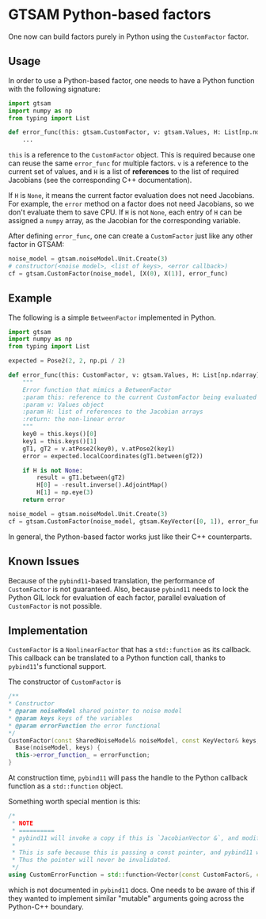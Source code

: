 # GTSAM Python-based factors

One now can build factors purely in Python using the `CustomFactor` factor.

## Usage

In order to use a Python-based factor, one needs to have a Python function with the following signature:

```python
import gtsam
import numpy as np
from typing import List

def error_func(this: gtsam.CustomFactor, v: gtsam.Values, H: List[np.ndarray]):
    ...
```

`this` is a reference to the `CustomFactor` object. This is required because one can reuse the same
`error_func` for multiple factors. `v` is a reference to the current set of values, and `H` is a list of
**references** to the list of required Jacobians (see the corresponding C++ documentation).

If `H` is `None`, it means the current factor evaluation does not need Jacobians. For example, the `error`
method on a factor does not need Jacobians, so we don't evaluate them to save CPU. If `H` is not `None`,
each entry of `H` can be assigned a `numpy` array, as the Jacobian for the corresponding variable.

After defining `error_func`, one can create a `CustomFactor` just like any other factor in GTSAM:

```python
noise_model = gtsam.noiseModel.Unit.Create(3)
# constructor(<noise model>, <list of keys>, <error callback>)
cf = gtsam.CustomFactor(noise_model, [X(0), X(1)], error_func)
```

## Example

The following is a simple `BetweenFactor` implemented in Python.

```python
import gtsam
import numpy as np
from typing import List

expected = Pose2(2, 2, np.pi / 2)

def error_func(this: CustomFactor, v: gtsam.Values, H: List[np.ndarray]):
    """
    Error function that mimics a BetweenFactor
    :param this: reference to the current CustomFactor being evaluated
    :param v: Values object
    :param H: list of references to the Jacobian arrays
    :return: the non-linear error
    """
    key0 = this.keys()[0]
    key1 = this.keys()[1]
    gT1, gT2 = v.atPose2(key0), v.atPose2(key1)
    error = expected.localCoordinates(gT1.between(gT2))

    if H is not None:
        result = gT1.between(gT2)
        H[0] = -result.inverse().AdjointMap()
        H[1] = np.eye(3)
    return error

noise_model = gtsam.noiseModel.Unit.Create(3)
cf = gtsam.CustomFactor(noise_model, gtsam.KeyVector([0, 1]), error_func)
```

In general, the Python-based factor works just like their C++ counterparts.

## Known Issues

Because of the `pybind11`-based translation, the performance of `CustomFactor` is not guaranteed.
Also, because `pybind11` needs to lock the Python GIL lock for evaluation of each factor, parallel
evaluation of `CustomFactor` is not possible.

## Implementation

`CustomFactor` is a `NonlinearFactor` that has a `std::function` as its callback.
This callback can be translated to a Python function call, thanks to `pybind11`'s functional support.

The constructor of `CustomFactor` is
```c++
/**
* Constructor
* @param noiseModel shared pointer to noise model
* @param keys keys of the variables
* @param errorFunction the error functional
*/
CustomFactor(const SharedNoiseModel& noiseModel, const KeyVector& keys, const CustomErrorFunction& errorFunction) :
  Base(noiseModel, keys) {
  this->error_function_ = errorFunction;
}
```

At construction time, `pybind11` will pass the handle to the Python callback function as a `std::function` object.

Something worth special mention is this:
```c++
/*
 * NOTE
 * ==========
 * pybind11 will invoke a copy if this is `JacobianVector &`, and modifications in Python will not be reflected.
 *
 * This is safe because this is passing a const pointer, and pybind11 will maintain the `std::vector` memory layout.
 * Thus the pointer will never be invalidated.
 */
using CustomErrorFunction = std::function<Vector(const CustomFactor&, const Values&, const JacobianVector*)>;
```

which is not documented in `pybind11` docs. One needs to be aware of this if they wanted to implement similar
"mutable" arguments going across the Python-C++ boundary.
